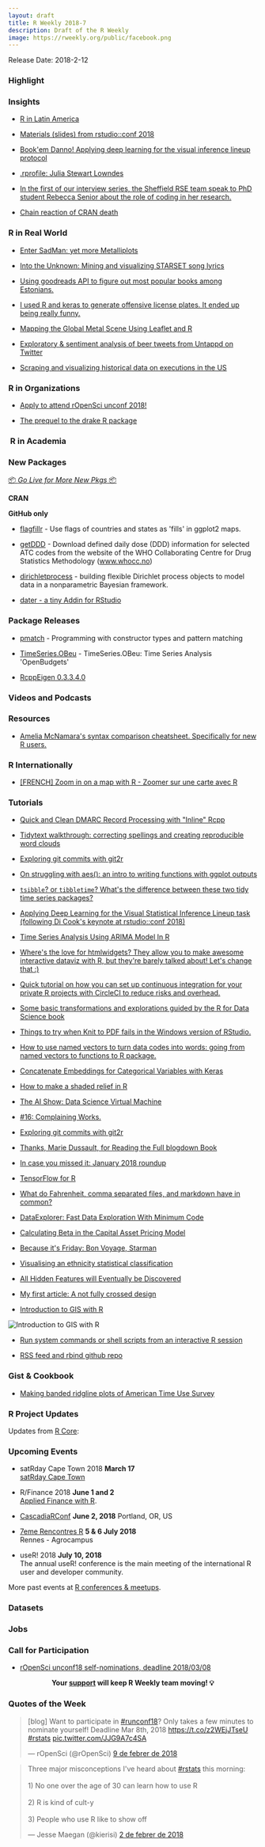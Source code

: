 ```yaml
---
layout: draft
title: R Weekly 2018-7
description: Draft of the R Weekly
image: https://rweekly.org/public/facebook.png
---
```


Release Date: 2018-2-12

###  Highlight




### Insights

+ [R in Latin America](http://forwards.github.io/blog/2018/02/05/r-in-latin-america/)

+ [Materials (slides) from rstudio::conf 2018](https://github.com/rstudio/rstudio-conf/tree/master/2018)

+ [Book'em Danno! Applying deep learning for the visual inference lineup protocol](http://giorasimchoni.com/2018/02/07/2018-02-07-book-em-danno/)

+ [.rprofile: Julia Stewart Lowndes](https://ropensci.org/blog/2018/02/09/rprofile-julia-stewart-lowndes/)

+ [In the first of our interview series, the Sheffield RSE team speak to PhD student Rebecca Senior about the role of coding in her research.](http://rse.shef.ac.uk/blog/code-in-the-academy-rebecca-senior/)

+ [Chain reaction of CRAN death](https://mattstats.wordpress.com/2018/02/05/chain-reaction-of-cran-death/)

### R in Real World

+ [Enter SadMan: yet more Metalliplots](https://www.johnmackintosh.com/2018-02-03-enter-sadman/)

+ [Into the Unknown: Mining and visualizing STARSET song lyrics](https://lhehnke.github.io/notes/2018/02/03/starset-song-lyrics)

+ [Using goodreads API to figure out most popular books among Estonians.](http://www.reigo.eu/post/goodreads-what-books-estoniareads/)

+ [I used R and keras to generate offensive license plates. It ended up being really funny.](https://medium.com/@skyetetra/using-deep-learning-to-generate-offensive-license-plates-619b163ed937)

+ [Mapping the Global Metal Scene Using Leaflet and R](https://trent.netlify.com/code/mapping-the-global-metal-scene-using-leaflet-and-r/)

+ [Exploratory & sentiment analysis of beer tweets from Untappd on Twitter](http://jasdumas.github.io/2018-02-05-exploring_untp_beer_twitter/)

+ [Scraping and visualizing historical data on executions in the US](http://lhehnke.github.io/notes/2018/02/08/death-penalty-us)


###  R in Organizations

+ [Apply to attend rOpenSci unconf 2018!](https://ropensci.org/blog/2018/02/08/unconf2018/)

+ [The prequel to the drake R package](https://ropensci.org/blog/2018/02/06/drake/)


###  R in Academia



###  New Packages

<p class="added-hostname"><a href="https://rweekly.org/live" target="_blank" class="externalLink">📦 <i>Go Live for More New Pkgs</i> 📦</a></p>

**CRAN**



**GitHub only**

+ [flagfillr](https://github.com/robertmyles/flagfillr) - Use flags of countries and states as 'fills' in ggplot2 maps.

+ [getDDD](https://github.com/jeanpaulrsoucy/getDDD) - Download defined daily dose (DDD) information for selected ATC codes from the website of the WHO Collaborating Centre for Drug Statistics Methodology (www.whocc.no)

+ [dirichletprocess](https://cran.r-project.org/package=dirichletprocess) - building flexible Dirichlet process objects to model data in a nonparametric Bayesian framework.

+ [dater - a tiny Addin for RStudio](http://blog.sellorm.com/2018/02/06/dater-an-r-package-that-just-inserts-a-date/)

### Package Releases

+ [pmatch](https://cran.r-project.org/web/packages/pmatch/index.html) - Programming with constructor types and pattern matching

+ [TimeSeries.OBeu](https://cran.r-project.org/web/packages/TimeSeries.OBeu/index.html) - TimeSeries.OBeu: Time Series Analysis 'OpenBudgets'

+ [RcppEigen 0.3.3.4.0](http://dirk.eddelbuettel.com/blog/2018/02/07#rcppeigen_0.3.3.4.0)


###  Videos and Podcasts



###  Resources


+ [Amelia McNamara's syntax comparison cheatsheet. Specifically for new R users. ](http://www.science.smith.edu/~amcnamara/Syntax-cheatsheet.pdf)

### R Internationally

+ [[FRENCH] Zoom in on a map with R - Zoomer sur une carte avec R](https://rgeomatic.hypotheses.org/1288)


###  Tutorials

+ [Quick and Clean DMARC Record Processing with "Inline" Rcpp](https://rud.is/b/2018/02/06/quick-and-clean-dmarc-record-processing-with-inline-rcpp/)

+ [Tidytext walkthrough: correcting spellings and creating reproducible word clouds](https://gregrs-uk.github.io/2018-02-03/tidytext-walkthrough-correcting-spellings-reproducible-word-clouds/)

+ [Exploring git commits with git2r](https://recology.info/2018/02/git-commits/)

+ [On struggling with aes(): an intro to writing functions with ggplot outputs](http://katiejolly.io/blog/2018-02-05/aes-string)


+ [`tsibble`? or `tibbletime`? What's the difference between these two tidy time series packages?](https://blog.earo.me/2018/02/06/tsibble-or-tibbletime/)

+ [Applying Deep Learning for the Visual Statistical Inference Lineup task (following Di Cook's keynote at rstudio::conf 2018)](http://giorasimchoni.com/2018/02/07/2018-02-07-book-em-danno/)

+ [Time Series Analysis Using ARIMA Model In R](https://datascienceplus.com/time-series-analysis-using-arima-model-in-r/)

+ [Where's the love for htmlwidgets? They allow you to make awesome interactive dataviz with R, but they're barely talked about! Let's change that :)](http://www.visibledata.co.uk/blog/2018/02/07/2018-02-07_where-s-the-love-for-htmlwidgets/)

+ [Quick tutorial on how you can set up continuous integration for your private R projects with CircleCI to reduce risks and overhead.](https://appsilondatascience.com/blog/rstats/2018/02/07/circleci.html)

+ [Some basic transformations and explorations guided by the R for Data Science book](http://annamarbut.blogspot.com/2018/02/basic-transformations-and-explorations.html)

+ [Things to try when Knit to PDF fails in the Windows version of RStudio.](https://rickpackblog.wordpress.com/2018/02/06/rstudio-knit-to-pdf-failing-in-windows-things-to-try/)

+ [How to use named vectors to turn data codes into words: going from named vectors to functions to R package.](https://ryanestrellado.netlify.com/post/turning-dataset-codes-to-words/)

+ [Concatenate Embeddings for Categorical Variables with Keras](http://flovv.github.io/Embeddings_with_keras_part2/)

+ [How to make a shaded relief in R](https://eliocamp.github.io/codigo-r/2018/02/how-to-make-shaded-relief-in-r/)


+ [The AI Show: Data Science Virtual Machine](http://blog.revolutionanalytics.com/2018/02/dsvm-on-ai-show.html)

+ [#16: Complaining Works.](http://dirk.eddelbuettel.com/blog/2018/02/06#016_note_inconsistencies)

+ [Exploring git commits with git2r](https://recology.info/2018/02/git-commits/)

+ [Thanks, Marie Dussault, for Reading the Full blogdown Book](https://yihui.name/en/2018/02/marie-dussault/)

+ [In case you missed it: January 2018 roundup](http://blog.revolutionanalytics.com/2018/02/in-case-you-missed-it-january-2018-roundup.html)

+ [TensorFlow for R](https://blog.rstudio.com/2018/02/06/tensorflow-for-r/)

+ [What do Fahrenheit, comma separated files, and markdown have in common? ](https://simplystatistics.org/2018/02/08/what-do-fahrenheit-comma-separated-files-and-markdown-have-in-common/)

+ [DataExplorer: Fast Data Exploration With Minimum Code](http://blog.revolutionanalytics.com/2018/02/dataexplorer.html)

+ [Calculating Beta in the Capital Asset Pricing Model](https://rviews.rstudio.com/2018/02/08/capm-beta/)

+ [Because it's Friday: Bon Voyage, Starman](http://blog.revolutionanalytics.com/2018/02/because-its-friday-bon-voyage-starman.html)

+ [Visualising an ethnicity statistical classification](http://ellisp.github.io/blog/2018/02/10/ethnicity)

+ [All Hidden Features will Eventually be Discovered](https://yihui.name/en/2018/02/hidden-features/)

+ [My first article: A not fully crossed design](https://mvaugoyeau.netlify.com/2018/02/06/my-first-article/)

+ [Introduction to GIS with R](https://jessesadler.com/post/gis-with-r-intro/)

![Introduction to GIS with R](https://www.jessesadler.com/img/gis-with-r-intro/points_spdf-plot-1.png)

+ [Run system commands or shell scripts from an interactive R session](https://uncmbbtrivia.netlify.com/post/2018/02/05/run-system-commands-or-shell-sripts-from-an-interactive-r-session/)

+ [RSS feed and rbind github repo](https://uncmbbtrivia.netlify.com/post/2018/02/06/rss-feed/)

<!--<div class="post-more-begin"></div><div class="post-more-end"></div>-->

### Gist & Cookbook

+ [Making banded ridgline plots of American Time Use Survey](https://gist.github.com/thoughtfulbloke/7dcc08f26fc6f8df3865de4e8d53a180)

###  R Project Updates

Updates from [R Core](http://developer.r-project.org/blosxom.cgi/R-devel/NEWS):


###  Upcoming Events

+ satRday Cape Town 2018 **March 17** <br />
[satRday Cape Town](http://capetown2018.satrdays.org/)

+ R/Finance 2018 **June 1 and 2** <br />
[Applied Finance with R](http://www.rinfinance.com).

+ [CascadiaRConf](https://cascadiarconf.com/) **June 2, 2018**
Portland, OR, US

+ [7eme Rencontres R](https://r2018-rennes.sciencesconf.org/)  **5 & 6 July 2018** <br />
Rennes - Agrocampus

+ useR! 2018 **July 10, 2018** <br />
The annual useR! conference is the main meeting of the international R user and developer community.

More past events at [R conferences & meetups](https://conf.rweekly.org).

### Datasets




### Jobs





###  Call for Participation

+ [rOpenSci unconf18 self-nominations, deadline 2018/03/08](https://ropensci.org/blog/2018/02/08/unconf2018/)


<p class="hide-support added-hostname support-rweekly" style="text-align: center;font-weight: bold;">Your <a class="non-visited externalLink" href="https://www.patreon.com/rweekly" onclick="pas(this)">support</a> will keep R Weekly team moving! 💡</p>

###  Quotes of the Week

<blockquote class="twitter-tweet" data-lang="ca"><p lang="en" dir="ltr">[blog] Want to participate in <a href="https://twitter.com/hashtag/runconf18?src=hash&amp;ref_src=twsrc%5Etfw">#runconf18</a>? Only takes a few minutes to nominate yourself! Deadline Mar 8th, 2018 <a href="https://t.co/z2WEjJTseU">https://t.co/z2WEjJTseU</a> <a href="https://twitter.com/hashtag/rstats?src=hash&amp;ref_src=twsrc%5Etfw">#rstats</a> <a href="https://t.co/JJG9A7c4SA">pic.twitter.com/JJG9A7c4SA</a></p>&mdash; rOpenSci (@rOpenSci) <a href="https://twitter.com/rOpenSci/status/961779397131829248?ref_src=twsrc%5Etfw">9 de febrer de 2018</a></blockquote>

<blockquote class="twitter-tweet" data-lang="ca"><p lang="en" dir="ltr">Three major misconceptions I&#39;ve heard about <a href="https://twitter.com/hashtag/rstats?src=hash&amp;ref_src=twsrc%5Etfw">#rstats</a> this morning:<br><br>1) No one over the age of 30 can learn how to use R<br><br>2) R is kind of cult-y<br><br>3) People who use R like to show off</p>&mdash; Jesse Maegan (@kierisi) <a href="https://twitter.com/kierisi/status/959490091709288450?ref_src=twsrc%5Etfw">2 de febrer de 2018</a></blockquote>
